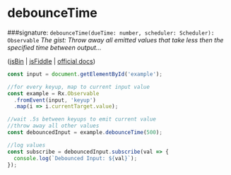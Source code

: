 # debounceTime
###signature: `debounceTime(dueTime: number, scheduler: Scheduler): Observable`
*The gist: Throw away all emitted values that take less then the specified time between output...*

([jsBin](http://jsbin.com/kacijarogi/1/edit?js,console,output) | [jsFiddle](https://jsfiddle.net/qg6qfqLz/14/) | [official docs](http://reactivex.io/rxjs/class/es6/Observable.js~Observable.html#instance-method-debounceTime))
```js
const input = document.getElementById('example');

//for every keyup, map to current input value
const example = Rx.Observable
  .fromEvent(input, 'keyup')
  .map(i => i.currentTarget.value);

//wait .5s between keyups to emit current value
//throw away all other values
const debouncedInput = example.debounceTime(500);

//log values
const subscribe = debouncedInput.subscribe(val => {
  console.log(`Debounced Input: ${val}`);
});
```